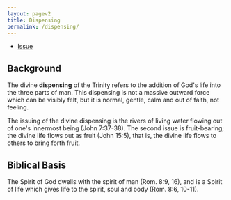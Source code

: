 ```yaml
---
layout: pagev2
title: Dispensing
permalink: /dispensing/
---
```

- [Issue](#issue)

## Background

The divine **dispensing** of the Trinity refers to the addition of God's life into the three parts of man. This dispensing is not a massive outward force which can be visibly felt, but it is normal, gentle, calm and out of faith, not feeling. 

The issuing of the divine dispensing is the rivers of living water flowing out of one's innermost being (John 7:37-38). The second issue is fruit-bearing; the divine life flows out as fruit (John 15:5), that is, the divine life flows to others to bring forth fruit.

## Biblical Basis

The Spirit of God dwells with the spirit of man (Rom. 8:9, 16), and is a Spirit of life which gives life to the spirit, soul and body (Rom. 8:6, 10-11).
